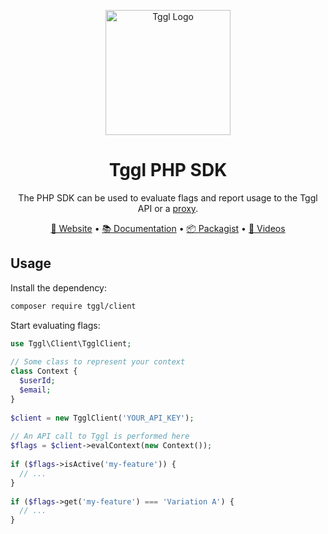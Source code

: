 <p align="center">
  <picture>
    <source media="(prefers-color-scheme: dark)" srcset="https://tggl.io/tggl-io-logo-white.svg">
    <img align="center" alt="Tggl Logo" src="https://tggl.io/tggl-io-logo-black.svg" width="200rem" />
  </picture>
</p>

<h1 align="center">Tggl PHP SDK</h1>

<p align="center">
  The PHP SDK can be used to evaluate flags and report usage to the Tggl API or a <a href="https://tggl.io/developers/evaluating-flags/tggl-proxy">proxy</a>.
</p>

<p align="center">
  <a href="https://tggl.io/">🔗 Website</a>
  •
  <a href="https://tggl.io/developers/sdks/php">📚 Documentation</a>
  •
  <a href="https://packagist.org/packages/tggl/client">📦 Packagist</a>
  •
  <a href="https://www.youtube.com/@Tggl-io">🎥 Videos</a>
</p>

## Usage

Install the dependency:

```bash
composer require tggl/client
```

Start evaluating flags:

```php
use Tggl\Client\TgglClient;
 
// Some class to represent your context
class Context {
  $userId;
  $email;
}
 
$client = new TgglClient('YOUR_API_KEY');
 
// An API call to Tggl is performed here
$flags = $client->evalContext(new Context());
 
if ($flags->isActive('my-feature')) {
  // ...
}
 
if ($flags->get('my-feature') === 'Variation A') {
  // ...
}
```
